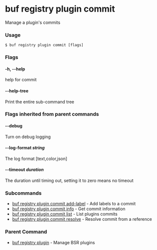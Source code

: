 # buf registry plugin commit

Manage a plugin's commits

### Usage

```console
$ buf registry plugin commit [flags]
```

### Flags

#### \-h, --help

help for commit

#### \--help-tree

Print the entire sub-command tree

### Flags inherited from parent commands

#### \--debug

Turn on debug logging

#### \--log-format _string_

The log format \[text,color,json\]

#### \--timeout _duration_

The duration until timing out, setting it to zero means no timeout

### Subcommands

- [buf registry plugin commit add-label](add-label/) - Add labels to a commit
- [buf registry plugin commit info](info/) - Get commit information
- [buf registry plugin commit list](list/) - List plugins commits
- [buf registry plugin commit resolve](resolve/) - Resolve commit from a reference

### Parent Command

- [buf registry plugin](../) - Manage BSR plugins
